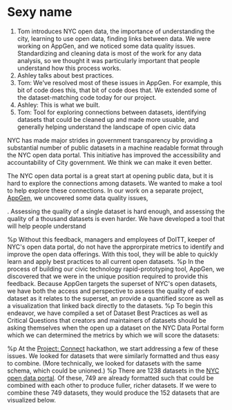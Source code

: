 Sexy name
====

1. Tom introduces NYC open data, the importance of understanding the city, learning to use open data, finding links between data. We were working on AppGen, and we noticed some data quality issues. Standardizing and cleaning data is most of the work for any data analysis, so we thought it was particularly important that people understand how this process works.
2. Ashley talks about best practices.
3. Tom: We've resolved most of these issues in AppGen. For example, this bit of code does this, that bit of code does that. We extended some of the dataset-matching code today for our project.
4. Ashley: This is what we built.
5. Tom: Tool for exploring connections between datasets, identifying datasets that could be cleaned up and made more usuable, and generally helping understand the landscape of open civic data





NYC has made major strides in government transparency by providing a substantial number of public datasets in a machine readable format through the NYC open data portal. This initiative has improved the accessibility and accountability of City government. We think we can make it even better.

The NYC open data portal is a great start at opening public data, but it is hard to explore the connections among datasets. We wanted to make a tool to help explore these connections. In our work on a separate project, [AppGen](http://appgen.me), we uncovered some data quality issues,

.
Assessing the quality of a single dataset is hard enough, and assessing the quality of a thousand datasets is even harder. We have developed a tool that will help people understand

%p Without this feedback, managers and employees of DoITT, keeper of NYC's open data portal, do not have the approrpirate metrics to identify and improve the open data offerings. With this tool, they will be able to quickly learn and apply best practices to all current open datasets.
%p In the process of building our civic technology rapid-prototyping tool, AppGen, we discovered that we were in the unique position required to provide this feedback.  Because AppGen targets the superset of NYC's open datasets, we have both the access and perspective to assess the quality of each dataset as it relates to the superset, an provide a quantified score as well as a visualization that linked back directly to the datasets.
%p To begin this endeavor, we have compiled a set of Dataset Best Practices as well as Critical Questions that creators and maintainers of datasets should be asking themselves when the open up a dataset on the NYC Data Portal form which we can determined the metrics by which we will score the datasets:

  %p At the <a href="http://projectconnect.org" target="_blank" class="highlight">Project: Connect</a> hackathon, we start addressing a few of these issues. We looked for datasets that were similarly formatted and thus easy to combine. (More technically, we looked for datasets with the same schema, which could be unioned.)
  %p There are 1238 datasets in the <a href="https://nycopendata.socrata.com" target="_blank" class="highlight">NYC open data portal</a>. Of these, 749 are already formatted such that could be combined with each other to produce fuller, richer datasets. If we were to combine these 749 datasets, they would produce the 152 datasets that are visualized below.
